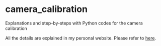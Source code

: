 # camera_calibration
Explanations and step-by-steps with Python codes for the camera calibration

All the details are explained in my personal website.
Please refer to <a href="https:///s-nam.github.io/docs/robotics/misc/2023-11-25-Camera_calibration.html" target="_blank">here</a>.